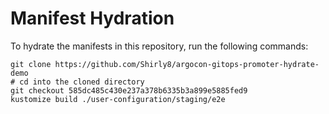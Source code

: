 # Manifest Hydration

To hydrate the manifests in this repository, run the following commands:

```shell
git clone https://github.com/Shirly8/argocon-gitops-promoter-hydrate-demo
# cd into the cloned directory
git checkout 585dc485c430e237a378b6335b3a899e5885fed9
kustomize build ./user-configuration/staging/e2e
```
